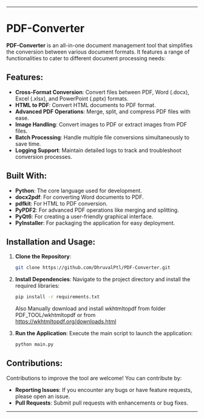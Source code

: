 
---

# PDF-Converter

**PDF-Converter** is an all-in-one document management tool that simplifies the conversion between various document formats. It features a range of functionalities to cater to different document processing needs:

## Features:

- **Cross-Format Conversion**: Convert files between PDF, Word (.docx), Excel (.xlsx), and PowerPoint (.pptx) formats.
- **HTML to PDF**: Convert HTML documents to PDF format.
- **Advanced PDF Operations**: Merge, split, and compress PDF files with ease.
- **Image Handling**: Convert images to PDF or extract images from PDF files.
- **Batch Processing**: Handle multiple file conversions simultaneously to save time.
- **Logging Support**: Maintain detailed logs to track and troubleshoot conversion processes.

## Built With:

- **Python**: The core language used for development.
- **docx2pdf**: For converting Word documents to PDF.
- **pdfkit**: For HTML to PDF conversion.
- **PyPDF2**: For advanced PDF operations like merging and splitting.
- **PyQt6**: For creating a user-friendly graphical interface.
- **PyInstaller**: For packaging the application for easy deployment.

## Installation and Usage:

1. **Clone the Repository**:
   ```bash
   git clone https://github.com/DhruvalPtl/PDF-Converter.git
   ```

2. **Install Dependencies**:
   Navigate to the project directory and install the required libraries:
   ```bash
   pip install -r requirements.txt
   ```
   Also Manually download and install wkhtmltopdf from folder PDF_TOOL/wkhtmltopdf or from https://wkhtmltopdf.org/downloads.html

3. **Run the Application**:
   Execute the main script to launch the application:
   ```bash
   python main.py
   ```

## Contributions:

Contributions to improve the tool are welcome! You can contribute by:

- **Reporting Issues**: If you encounter any bugs or have feature requests, please open an issue.
- **Pull Requests**: Submit pull requests with enhancements or bug fixes.

---
